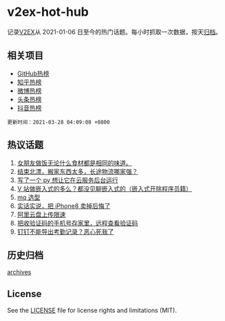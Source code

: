 # v2ex-hot-hub

 记录[V2EX](https://www.v2ex.com/)从 2021-01-06 日至今的热门话题。每小时抓取一次数据，按天[归档](archives)。
 
 ## 相关项目

- [GitHub热榜](https://github.com/snaildev/github-hot-hub)
- [知乎热榜](https://github.com/snaildev/zhihu-hot-hub)
- [微博热榜](https://github.com/snaildev/weibo-hot-hub)
- [头条热榜](https://github.com/snaildev/toutiao-hot-hub)
- [抖音热榜](https://github.com/snaildev/douyin-hot-hub)


 `更新时间：2021-03-28 04:09:08 +0800`

## 热议话题

1. [女朋友做饭无论什么食材都是相同的味道。](https://www.v2ex.com/t/765653)
1. [结束北漂，搬家东西太多，长途物流哪家强？](https://www.v2ex.com/t/765610)
1. [写了一个 py 想让它在云服务后台运行](https://www.v2ex.com/t/765656)
1. [V 站做嵌入式的多么？都没见聊嵌入式的（嵌入式开除程序员籍）](https://www.v2ex.com/t/765706)
1. [mq 选型](https://www.v2ex.com/t/765626)
1. [实话实说，把 iPhone8 卖掉后悔了](https://www.v2ex.com/t/765634)
1. [阿里云盘上传限速](https://www.v2ex.com/t/765661)
1. [把收验证码的手机号存家里，远程查看验证码](https://www.v2ex.com/t/765711)
1. [钉钉不能导出考勤记录？恶心死我了](https://www.v2ex.com/t/765644)

## 历史归档

[archives](archives)

## License

See the [LICENSE](LICENSE) file for license rights and limitations (MIT).
